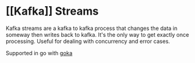 # [[Kafka]] Streams 
Kafka streams are a kafka to kafka process that changes the data in someway then writes back to kafka. It's the only way to get exactly once processing. Useful for dealing with concurrency and error cases.

Supported in go with [goka](https://github.com/lovoo/goka)